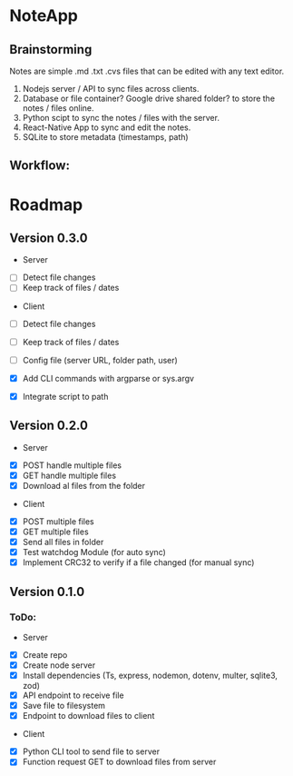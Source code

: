 # NoteApp

## Brainstorming
Notes are simple .md .txt .cvs files that can be edited with any text editor.

1. Nodejs server / API to sync files across clients.
2. Database or file container? Google drive shared folder? to store the notes / files online.
3. Python scipt to sync the notes / files with the server. 
4. React-Native App to sync and edit the notes.
5. SQLite to store metadata (timestamps, path)


## Workflow:




# Roadmap
## Version 0.3.0
- Server
- [ ] Detect file changes
- [ ] Keep track of files / dates

- Client
- [ ] Detect file changes
- [ ] Keep track of files / dates
- [ ] Config file (server URL, folder path, user)
- [x] Add CLI commands with argparse or sys.argv
- [x] Integrate script to path


## Version 0.2.0
- Server
- [x] POST handle multiple files 
- [x] GET handle multiple files
- [x] Download al files from the folder

- Client
- [x] POST multiple files
- [x] GET multiple files
- [x] Send all files in folder
- [x] Test watchdog Module (for auto sync)
- [x] Implement CRC32 to verify if a file changed (for manual sync)

## Version 0.1.0
### ToDo:
- Server
- [x] Create repo
- [x] Create node server
- [x] Install dependencies (Ts, express, nodemon, dotenv, multer, sqlite3, zod)
- [x] API endpoint to receive file
- [x] Save file to filesystem
- [x] Endpoint to download files to client
  
- Client
- [x] Python CLI tool to send file to server
- [x] Function request GET to download files from server
